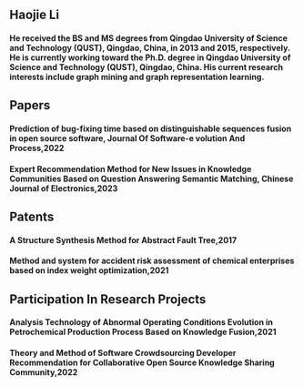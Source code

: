
## Haojie Li
#### He received the BS and MS degrees from Qingdao University of Science and Technology (QUST), Qingdao, China, in 2013 and 2015, respectively.  He is currently working toward the Ph.D. degree in Qingdao University of Science and Technology (QUST), Qingdao, China.  His current research interests include graph mining and graph representation learning.

## Papers
#### Prediction of bug-fixing time based on distinguishable sequences fusion in open source software, Journal Of Software-e volution And Process,2022 
#### Expert Recommendation Method for New Issues in Knowledge Communities Based on Question Answering Semantic Matching, Chinese Journal of Electronics,2023
## Patents
#### A Structure Synthesis Method for Abstract Fault Tree,2017
#### Method and system for accident risk assessment of chemical enterprises based on index weight optimization,2021
## Participation In Research Projects
#### Analysis Technology of Abnormal Operating Conditions Evolution in Petrochemical Production Process Based on Knowledge Fusion,2021
#### Theory and Method of Software Crowdsourcing Developer Recommendation for Collaborative Open Source Knowledge Sharing Community,2022
